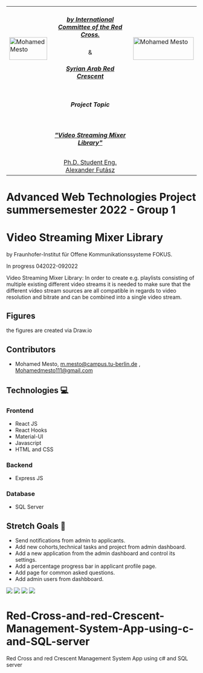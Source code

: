 <table border=0>
<tr border=0>
<td> <img align="left"  alt="Mohamed Mesto" width="100px" height='60px' src="https://media-exp1.licdn.com/dms/image/C4D0BAQG2dcsffcnW2A/company-logo_200_200/0/1519952588037?e=1665014400&v=beta&t=fOSo9MNT_KYVGQti0PUrUly8JRWjCfzQaDLq5YFEq9k"/> </td>
  <td align="center"> <h5><a href="https://www.icrc.org/en">by International Committee of the Red Cross.</a></h5> & <h5><a href="https://www.ifrc.org/">Syrian Arab Red Crescent
</a></h5> </td>
  <td>  <img align="right"  alt="Mohamed Mesto" width="160px" height='60px' src="https://www.fokus.fraunhofer.de/assets/logo-860812875da0f0aa4d5ea48e795aac93b09affdb637eae121b367da604de8737.png"/></td>
</tr>
<tr border=0>
<td> </td><td  align="center"> <h5> Project Topic </h5> </td><td> </td>
</tr>
<tr border=0>
<td> </td><td> </td><td> </td>
</tr>
  <tr>
    <td> </td>
<td align="center"><h5><a href="https://github.com/fraunhoferfokus">"Video Streaming Mixer Library"</a></h5></td>
    <td> </td>
</tr>
  <tr>
    <td> </td>  <td align="center"><a href='https://www.linkedin.com/in/alexander-futasz/'> Ph.D. Student Eng. Alexander Futász</a></td>
    <td> </td>
</tr>
</table>

# Advanced Web Technologies Project summersemester 2022 - Group 1
# Video Streaming Mixer Library
by Fraunhofer-Institut für Offene Kommunikationssysteme FOKUS.

In progress 042022-092022


Video Streaming Mixer Library: In order to create e.g. playlists consisting of multiple existing different video streams it is needed to make sure that the different video stream sources are all compatible in regards to video resolution and bitrate and can be combined into a single video stream.

## Figures
the figures are created via Draw.io

## Contributors
- Mohamed Mesto, m.mesto@campus.tu-berlin.de , Mohamedmesto111@gmail.com

## Technologies :computer: 

### Frontend
- React JS
- React Hooks
- Material-UI
- Javascript
- HTML and CSS

### Backend
- Express JS

### Database
- SQL Server

## Stretch Goals :goal_net:

- Send notifications from admin to applicants.
- Add new cohorts,technical tasks and project from admin dashboard.
- Add a new application from  the admin dashboard and control its settings.
- Add a percentage progress bar in applicant profile page. 
- Add page for common asked questions.
- Add admin users  from dashbboard.






![](AWT2022VideoStreamingMixerLibrary.jpg)
![](Images/AWT2022_2.jpg)
![](Images/AWT2022_3.jpg)
![](Images/AWT2022_4.jpg)





# Red-Cross-and-red-Crescent-Management-System-App-using-c-and-SQL-server
Red Cross and red Crescent Management System App using c# and SQL server
